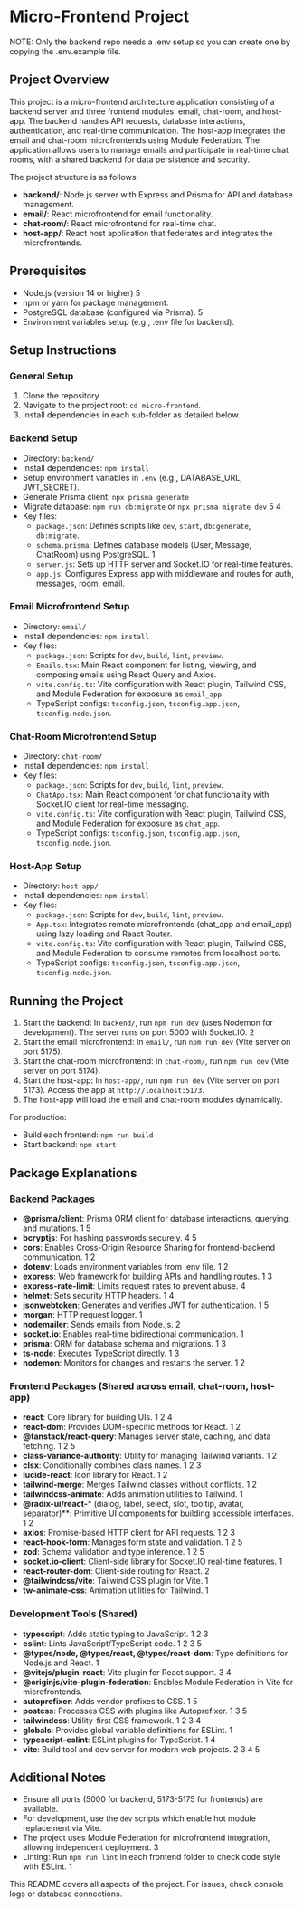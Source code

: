 # Micro-Frontend Project
NOTE: Only the backend repo needs a .env setup so you can create one by copying the .env.example file.

## Project Overview

This project is a micro-frontend architecture application consisting of a backend server and three frontend modules: email, chat-room, and host-app. The backend handles API requests, database interactions, authentication, and real-time communication. The host-app integrates the email and chat-room microfrontends using Module Federation. The application allows users to manage emails and participate in real-time chat rooms, with a shared backend for data persistence and security.

The project structure is as follows:
- **backend/**: Node.js server with Express and Prisma for API and database management.
- **email/**: React microfrontend for email functionality.
- **chat-room/**: React microfrontend for real-time chat.
- **host-app/**: React host application that federates and integrates the microfrontends.

## Prerequisites

- Node.js (version 14 or higher) <mcreference link="https://dev.to/ajor-saha/setting-up-a-backend-with-prisma-express-and-postgresql-482e" index="5">5</mcreference>
- npm or yarn for package management.
- PostgreSQL database (configured via Prisma). <mcreference link="https://dev.to/ajor-saha/setting-up-a-backend-with-prisma-express-and-postgresql-482e" index="5">5</mcreference>
- Environment variables setup (e.g., .env file for backend).

## Setup Instructions

### General Setup
1. Clone the repository.
2. Navigate to the project root: `cd micro-frontend`.
3. Install dependencies in each sub-folder as detailed below.

### Backend Setup
- Directory: `backend/`
- Install dependencies: `npm install`
- Setup environment variables in `.env` (e.g., DATABASE_URL, JWT_SECRET).
- Generate Prisma client: `npx prisma generate`
- Migrate database: `npm run db:migrate` or `npx prisma migrate dev` <mcreference link="https://dev.to/ajor-saha/setting-up-a-backend-with-prisma-express-and-postgresql-482e" index="5">5</mcreference> <mcreference link="https://medium.com/@prihartonomuhamad/building-full-rest-api-with-express-js-prisma-mysql-postman-for-testing-api-1-3-6069135c5d28" index="4">4</mcreference>
- Key files:
  - `package.json`: Defines scripts like `dev`, `start`, `db:generate`, `db:migrate`.
  - `schema.prisma`: Defines database models (User, Message, ChatRoom) using PostgreSQL. <mcreference link="https://webdock.io/en/docs/how-guides/javascript-guides/nodejs-boilerplate-typescript-express-prisma" index="1">1</mcreference>
  - `server.js`: Sets up HTTP server and Socket.IO for real-time features.
  - `app.js`: Configures Express app with middleware and routes for auth, messages, room, email.

### Email Microfrontend Setup
- Directory: `email/`
- Install dependencies: `npm install`
- Key files:
  - `package.json`: Scripts for `dev`, `build`, `lint`, `preview`.
  - `Emails.tsx`: Main React component for listing, viewing, and composing emails using React Query and Axios.
  - `vite.config.ts`: Vite configuration with React plugin, Tailwind CSS, and Module Federation for exposure as `email_app`.
  - TypeScript configs: `tsconfig.json`, `tsconfig.app.json`, `tsconfig.node.json`.

### Chat-Room Microfrontend Setup
- Directory: `chat-room/`
- Install dependencies: `npm install`
- Key files:
  - `package.json`: Scripts for `dev`, `build`, `lint`, `preview`.
  - `ChatApp.tsx`: Main React component for chat functionality with Socket.IO client for real-time messaging.
  - `vite.config.ts`: Vite configuration with React plugin, Tailwind CSS, and Module Federation for exposure as `chat_app`.
  - TypeScript configs: `tsconfig.json`, `tsconfig.app.json`, `tsconfig.node.json`.

### Host-App Setup
- Directory: `host-app/`
- Install dependencies: `npm install`
- Key files:
  - `package.json`: Scripts for `dev`, `build`, `lint`, `preview`.
  - `App.tsx`: Integrates remote microfrontends (chat_app and email_app) using lazy loading and React Router.
  - `vite.config.ts`: Vite configuration with React plugin, Tailwind CSS, and Module Federation to consume remotes from localhost ports.
  - TypeScript configs: `tsconfig.json`, `tsconfig.app.json`, `tsconfig.node.json`.

## Running the Project

1. Start the backend: In `backend/`, run `npm run dev` (uses Nodemon for development). The server runs on port 5000 with Socket.IO. <mcreference link="https://dev.to/kjdowns/building-a-basic-api-using-express-node-and-mongodb-160f" index="2">2</mcreference>
2. Start the email microfrontend: In `email/`, run `npm run dev` (Vite server on port 5175).
3. Start the chat-room microfrontend: In `chat-room/`, run `npm run dev` (Vite server on port 5174).
4. Start the host-app: In `host-app/`, run `npm run dev` (Vite server on port 5173). Access the app at `http://localhost:5173`.
5. The host-app will load the email and chat-room modules dynamically.

For production:
- Build each frontend: `npm run build`
- Start backend: `npm start`

## Package Explanations

### Backend Packages
- **@prisma/client**: Prisma ORM client for database interactions, querying, and mutations. <mcreference link="https://webdock.io/en/docs/how-guides/javascript-guides/nodejs-boilerplate-typescript-express-prisma" index="1">1</mcreference> <mcreference link="https://dev.to/ajor-saha/setting-up-a-backend-with-prisma-express-and-postgresql-482e" index="5">5</mcreference>
- **bcryptjs**: For hashing passwords securely. <mcreference link="https://medium.com/@prihartonomuhamad/building-full-rest-api-with-express-js-prisma-mysql-postman-for-testing-api-1-3-6069135c5d28" index="4">4</mcreference> <mcreference link="https://dev.to/ajor-saha/setting-up-a-backend-with-prisma-express-and-postgresql-482e" index="5">5</mcreference>
- **cors**: Enables Cross-Origin Resource Sharing for frontend-backend communication. <mcreference link="https://webdock.io/en/docs/how-guides/javascript-guides/nodejs-boilerplate-typescript-express-prisma" index="1">1</mcreference> <mcreference link="https://dev.to/kjdowns/building-a-basic-api-using-express-node-and-mongodb-160f" index="2">2</mcreference>
- **dotenv**: Loads environment variables from .env file. <mcreference link="https://webdock.io/en/docs/how-guides/javascript-guides/nodejs-boilerplate-typescript-express-prisma" index="1">1</mcreference> <mcreference link="https://dev.to/kjdowns/building-a-basic-api-using-express-node-and-mongodb-160f" index="2">2</mcreference>
- **express**: Web framework for building APIs and handling routes. <mcreference link="https://webdock.io/en/docs/how-guides/javascript-guides/nodejs-boilerplate-typescript-express-prisma" index="1">1</mcreference> <mcreference link="https://medium.com/@narcis.fanica/building-a-rest-api-with-node-js-prisma-and-typescript-part-1-introduction-and-project-setup-217c7cceb6aa" index="3">3</mcreference>
- **express-rate-limit**: Limits request rates to prevent abuse. <mcreference link="https://medium.com/@prihartonomuhamad/building-full-rest-api-with-express-js-prisma-mysql-postman-for-testing-api-1-3-6069135c5d28" index="4">4</mcreference>
- **helmet**: Sets security HTTP headers. <mcreference link="https://webdock.io/en/docs/how-guides/javascript-guides/nodejs-boilerplate-typescript-express-prisma" index="1">1</mcreference> <mcreference link="https://medium.com/@prihartonomuhamad/building-full-rest-api-with-express-js-prisma-mysql-postman-for-testing-api-1-3-6069135c5d28" index="4">4</mcreference>
- **jsonwebtoken**: Generates and verifies JWT for authentication. <mcreference link="https://webdock.io/en/docs/how-guides/javascript-guides/nodejs-boilerplate-typescript-express-prisma" index="1">1</mcreference> <mcreference link="https://dev.to/ajor-saha/setting-up-a-backend-with-prisma-express-and-postgresql-482e" index="5">5</mcreference>
- **morgan**: HTTP request logger. <mcreference link="https://webdock.io/en/docs/how-guides/javascript-guides/nodejs-boilerplate-typescript-express-prisma" index="1">1</mcreference>
- **nodemailer**: Sends emails from Node.js. <mcreference link="https://dev.to/kjdowns/building-a-basic-api-using-express-node-and-mongodb-160f" index="2">2</mcreference>
- **socket.io**: Enables real-time bidirectional communication. <mcreference link="https://webdock.io/en/docs/how-guides/javascript-guides/nodejs-boilerplate-typescript-express-prisma" index="1">1</mcreference>
- **prisma**: ORM for database schema and migrations. <mcreference link="https://webdock.io/en/docs/how-guides/javascript-guides/nodejs-boilerplate-typescript-express-prisma" index="1">1</mcreference> <mcreference link="https://medium.com/@narcis.fanica/building-a-rest-api-with-node-js-prisma-and-typescript-part-1-introduction-and-project-setup-217c7cceb6aa" index="3">3</mcreference>
- **ts-node**: Executes TypeScript directly. <mcreference link="https://webdock.io/en/docs/how-guides/javascript-guides/nodejs-boilerplate-typescript-express-prisma" index="1">1</mcreference> <mcreference link="https://medium.com/@narcis.fanica/building-a-rest-api-with-node-js-prisma-and-typescript-part-1-introduction-and-project-setup-217c7cceb6aa" index="3">3</mcreference>
- **nodemon**: Monitors for changes and restarts the server. <mcreference link="https://webdock.io/en/docs/how-guides/javascript-guides/nodejs-boilerplate-typescript-express-prisma" index="1">1</mcreference> <mcreference link="https://dev.to/kjdowns/building-a-basic-api-using-express-node-and-mongodb-160f" index="2">2</mcreference>

### Frontend Packages (Shared across email, chat-room, host-app)
- **react**: Core library for building UIs. <mcreference link="https://macaronics.net/m04/react/view/2365" index="1">1</mcreference> <mcreference link="https://medium.com/@hamzamurtaza/a-comprehensive-guide-to-building-using-react-shadcn-react-hook-form-tailwind-css-and-zustand-62e422f537f8" index="2">2</mcreference> <mcreference link="https://www.material-tailwind.com" index="4">4</mcreference>
- **react-dom**: Provides DOM-specific methods for React. <mcreference link="https://macaronics.net/m04/react/view/2365" index="1">1</mcreference> <mcreference link="https://medium.com/@hamzamurtaza/a-comprehensive-guide-to-building-using-react-shadcn-react-hook-form-tailwind-css-and-zustand-62e422f537f8" index="2">2</mcreference>
- **@tanstack/react-query**: Manages server state, caching, and data fetching. <mcreference link="https://macaronics.net/m04/react/view/2365" index="1">1</mcreference> <mcreference link="https://medium.com/@hamzamurtaza/a-comprehensive-guide-to-building-using-react-shadcn-react-hook-form-tailwind-css-and-zustand-62e422f537f8" index="2">2</mcreference> <mcreference link="https://devdreaming.com/blogs/top-10-npm-packages-for-react-developers" index="5">5</mcreference>
- **class-variance-authority**: Utility for managing Tailwind variants. <mcreference link="https://macaronics.net/m04/react/view/2365" index="1">1</mcreference> <mcreference link="https://medium.com/@hamzamurtaza/a-comprehensive-guide-to-building-using-react-shadcn-react-hook-form-tailwind-css-and-zustand-62e422f537f8" index="2">2</mcreference>
- **clsx**: Conditionally combines class names. <mcreference link="https://macaronics.net/m04/react/view/2365" index="1">1</mcreference> <mcreference link="https://medium.com/@hamzamurtaza/a-comprehensive-guide-to-building-using-react-shadcn-react-hook-form-tailwind-css-and-zustand-62e422f537f8" index="2">2</mcreference> <mcreference link="https://massivepixel.io/blog/react-packages/" index="3">3</mcreference>
- **lucide-react**: Icon library for React. <mcreference link="https://macaronics.net/m04/react/view/2365" index="1">1</mcreference> <mcreference link="https://medium.com/@hamzamurtaza/a-comprehensive-guide-to-building-using-react-shadcn-react-hook-form-tailwind-css-and-zustand-62e422f537f8" index="2">2</mcreference>
- **tailwind-merge**: Merges Tailwind classes without conflicts. <mcreference link="https://macaronics.net/m04/react/view/2365" index="1">1</mcreference> <mcreference link="https://medium.com/@hamzamurtaza/a-comprehensive-guide-to-building-using-react-shadcn-react-hook-form-tailwind-css-and-zustand-62e422f537f8" index="2">2</mcreference>
- **tailwindcss-animate**: Adds animation utilities to Tailwind. <mcreference link="https://macaronics.net/m04/react/view/2365" index="1">1</mcreference>
- **@radix-ui/react-*** (dialog, label, select, slot, tooltip, avatar, separator)**: Primitive UI components for building accessible interfaces. <mcreference link="https://macaronics.net/m04/react/view/2365" index="1">1</mcreference> <mcreference link="https://medium.com/@hamzamurtaza/a-comprehensive-guide-to-building-using-react-shadcn-react-hook-form-tailwind-css-and-zustand-62e422f537f8" index="2">2</mcreference>
- **axios**: Promise-based HTTP client for API requests. <mcreference link="https://macaronics.net/m04/react/view/2365" index="1">1</mcreference> <mcreference link="https://medium.com/@hamzamurtaza/a-comprehensive-guide-to-building-using-react-shadcn-react-hook-form-tailwind-css-and-zustand-62e422f537f8" index="2">2</mcreference> <mcreference link="https://massivepixel.io/blog/react-packages/" index="3">3</mcreference>
- **react-hook-form**: Manages form state and validation. <mcreference link="https://macaronics.net/m04/react/view/2365" index="1">1</mcreference> <mcreference link="https://medium.com/@hamzamurtaza/a-comprehensive-guide-to-building-using-react-shadcn-react-hook-form-tailwind-css-and-zustand-62e422f537f8" index="2">2</mcreference> <mcreference link="https://devdreaming.com/blogs/top-10-npm-packages-for-react-developers" index="5">5</mcreference>
- **zod**: Schema validation and type inference. <mcreference link="https://macaronics.net/m04/react/view/2365" index="1">1</mcreference> <mcreference link="https://medium.com/@hamzamurtaza/a-comprehensive-guide-to-building-using-react-shadcn-react-hook-form-tailwind-css-and-zustand-62e422f537f8" index="2">2</mcreference> <mcreference link="https://devdreaming.com/blogs/top-10-npm-packages-for-react-developers" index="5">5</mcreference>
- **socket.io-client**: Client-side library for Socket.IO real-time features. <mcreference link="https://macaronics.net/m04/react/view/2365" index="1">1</mcreference>
- **react-router-dom**: Client-side routing for React. <mcreference link="https://medium.com/@hamzamurtaza/a-comprehensive-guide-to-building-using-react-shadcn-react-hook-form-tailwind-css-and-zustand-62e422f537f8" index="2">2</mcreference>
- **@tailwindcss/vite**: Tailwind CSS plugin for Vite. <mcreference link="https://dev.to/manojspace/creating-a-modern-react-app-a-comprehensive-guide-1plk" index="1">1</mcreference>
- **tw-animate-css**: Animation utilities for Tailwind. <mcreference link="https://macaronics.net/m04/react/view/2365" index="1">1</mcreference>

### Development Tools (Shared)
- **typescript**: Adds static typing to JavaScript. <mcreference link="https://dev.to/manojspace/creating-a-modern-react-app-a-comprehensive-guide-1plk" index="1">1</mcreference> <mcreference link="https://medium.com/@robinviktorsson/complete-guide-to-setting-up-react-with-typescript-and-vite-2025-468f6556aaf2" index="2">2</mcreference> <mcreference link="https://vite.dev/guide/features" index="3">3</mcreference>
- **eslint**: Lints JavaScript/TypeScript code. <mcreference link="https://dev.to/manojspace/creating-a-modern-react-app-a-comprehensive-guide-1plk" index="1">1</mcreference> <mcreference link="https://medium.com/@robinviktorsson/complete-guide-to-setting-up-react-with-typescript-and-vite-2025-468f6556aaf2" index="2">2</mcreference> <mcreference link="https://vite.dev/guide/features" index="3">3</mcreference> <mcreference link="https://victorlillo.dev/blog/react-typescript-vite-component-library" index="5">5</mcreference>
- **@types/node, @types/react, @types/react-dom**: Type definitions for Node.js and React. <mcreference link="https://dev.to/manojspace/creating-a-modern-react-app-a-comprehensive-guide-1plk" index="1">1</mcreference>
- **@vitejs/plugin-react**: Vite plugin for React support. <mcreference link="https://vite.dev/guide/features" index="3">3</mcreference> <mcreference link="https://dev.to/pappijx/effortlessly-setting-up-your-react-project-with-vite-husky-typescript-and-eslint-a-comprehensive-guide-n5l" index="4">4</mcreference>
- **@originjs/vite-plugin-federation**: Enables Module Federation in Vite for microfrontends.
- **autoprefixer**: Adds vendor prefixes to CSS. <mcreference link="https://dev.to/manojspace/creating-a-modern-react-app-a-comprehensive-guide-1plk" index="1">1</mcreference> <mcreference link="https://victorlillo.dev/blog/react-typescript-vite-component-library" index="5">5</mcreference>
- **postcss**: Processes CSS with plugins like Autoprefixer. <mcreference link="https://dev.to/manojspace/creating-a-modern-react-app-a-comprehensive-guide-1plk" index="1">1</mcreference> <mcreference link="https://vite.dev/guide/features" index="3">3</mcreference> <mcreference link="https://victorlillo.dev/blog/react-typescript-vite-component-library" index="5">5</mcreference>
- **tailwindcss**: Utility-first CSS framework. <mcreference link="https://dev.to/manojspace/creating-a-modern-react-app-a-comprehensive-guide-1plk" index="1">1</mcreference> <mcreference link="https://medium.com/@hamzamurtaza/a-comprehensive-guide-to-building-using-react-shadcn-react-hook-form-tailwind-css-and-zustand-62e422f537f8" index="2">2</mcreference> <mcreference link="https://massivepixel.io/blog/react-packages/" index="3">3</mcreference> <mcreference link="https://www.material-tailwind.com" index="4">4</mcreference>
- **globals**: Provides global variable definitions for ESLint. <mcreference link="https://dev.to/manojspace/creating-a-modern-react-app-a-comprehensive-guide-1plk" index="1">1</mcreference>
- **typescript-eslint**: ESLint plugins for TypeScript. <mcreference link="https://dev.to/manojspace/creating-a-modern-react-app-a-comprehensive-guide-1plk" index="1">1</mcreference> <mcreference link="https://dev.to/pappijx/effortlessly-setting-up-your-react-project-with-vite-husky-typescript-and-eslint-a-comprehensive-guide-n5l" index="4">4</mcreference>
- **vite**: Build tool and dev server for modern web projects. <mcreference link="https://medium.com/@robinviktorsson/complete-guide-to-setting-up-react-with-typescript-and-vite-2025-468f6556aaf2" index="2">2</mcreference> <mcreference link="https://vite.dev/guide/features" index="3">3</mcreference> <mcreference link="https://dev.to/pappijx/effortlessly-setting-up-your-react-project-with-vite-husky-typescript-and-eslint-a-comprehensive-guide-n5l" index="4">4</mcreference> <mcreference link="https://victorlillo.dev/blog/react-typescript-vite-component-library" index="5">5</mcreference>

## Additional Notes
- Ensure all ports (5000 for backend, 5173-5175 for frontends) are available.
- For development, use the `dev` scripts which enable hot module replacement via Vite.
- The project uses Module Federation for microfrontend integration, allowing independent deployment. <mcreference link="https://vite.dev/guide/features" index="3">3</mcreference>
- Linting: Run `npm run lint` in each frontend folder to check code style with ESLint. <mcreference link="https://dev.to/manojspace/creating-a-modern-react-app-a-comprehensive-guide-1plk" index="1">1</mcreference>

This README covers all aspects of the project. For issues, check console logs or database connections.